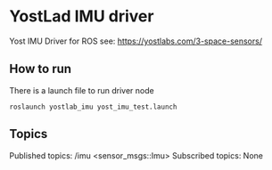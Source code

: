 # YostLad IMU driver
Yost IMU Driver for ROS see: https://yostlabs.com/3-space-sensors/

## How to run
There is a launch file to run driver node

    roslaunch yostlab_imu yost_imu_test.launch

## Topics
Published topics: /imu <sensor_msgs::Imu>
Subscribed topics: None

